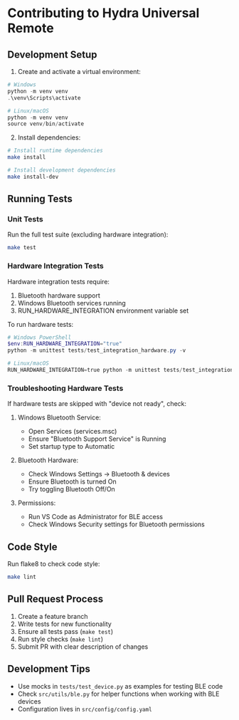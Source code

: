 # Contributing to Hydra Universal Remote

## Development Setup

1. Create and activate a virtual environment:
```powershell
# Windows
python -m venv venv
.\venv\Scripts\activate

# Linux/macOS
python -m venv venv
source venv/bin/activate
```

2. Install dependencies:
```bash
# Install runtime dependencies
make install

# Install development dependencies
make install-dev
```

## Running Tests

### Unit Tests
Run the full test suite (excluding hardware integration):
```bash
make test
```

### Hardware Integration Tests
Hardware integration tests require:
1. Bluetooth hardware support
2. Windows Bluetooth services running
3. RUN_HARDWARE_INTEGRATION environment variable set

To run hardware tests:

```powershell
# Windows PowerShell
$env:RUN_HARDWARE_INTEGRATION="true"
python -m unittest tests/test_integration_hardware.py -v

# Linux/macOS
RUN_HARDWARE_INTEGRATION=true python -m unittest tests/test_integration_hardware.py -v
```

### Troubleshooting Hardware Tests

If hardware tests are skipped with "device not ready", check:

1. Windows Bluetooth Service:
   - Open Services (services.msc)
   - Ensure "Bluetooth Support Service" is Running
   - Set startup type to Automatic

2. Bluetooth Hardware:
   - Check Windows Settings -> Bluetooth & devices
   - Ensure Bluetooth is turned On
   - Try toggling Bluetooth Off/On

3. Permissions:
   - Run VS Code as Administrator for BLE access
   - Check Windows Security settings for Bluetooth permissions

## Code Style

Run flake8 to check code style:
```bash
make lint
```

## Pull Request Process

1. Create a feature branch
2. Write tests for new functionality
3. Ensure all tests pass (`make test`)
4. Run style checks (`make lint`)
5. Submit PR with clear description of changes

## Development Tips

- Use mocks in `tests/test_device.py` as examples for testing BLE code
- Check `src/utils/ble.py` for helper functions when working with BLE devices
- Configuration lives in `src/config/config.yaml`
